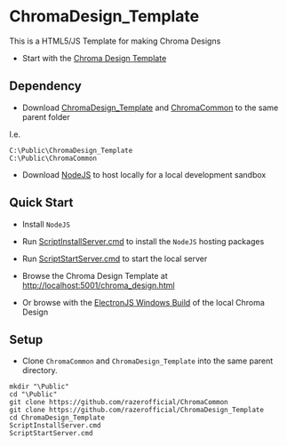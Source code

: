 # ChromaDesign_Template

This is a HTML5/JS Template for making Chroma Designs

* Start with the [Chroma Design Template](chroma_design.html)

## Dependency

* Download [ChromaDesign_Template](https://github.com/razerofficial/ChromaDesign_Template) and [ChromaCommon](https://github.com/razerofficial/ChromaCommon) to the same parent folder

I.e.

```
C:\Public\ChromaDesign_Template
C:\Public\ChromaCommon
```

* Download [NodeJS](https://nodejs.org/) to host locally for a local development sandbox

## Quick Start

* Install `NodeJS`

* Run [ScriptInstallServer.cmd](ScriptInstallServer.cmd) to install the `NodeJS` hosting packages

* Run [ScriptStartServer.cmd](ScriptStartServer.cmd) to start the local server

* Browse the Chroma Design Template at [http://localhost:5001/chroma_design.html](http://localhost:5001/chroma_design.html)

* Or browse with the [ElectronJS Windows Build](https://github.com/tgraupmann/EJS_ChromaEditor/releases/tag/0.1) of the local Chroma Design

## Setup

* Clone `ChromaCommon` and `ChromaDesign_Template` into the same parent directory.

```
mkdir "\Public"
cd "\Public"
git clone https://github.com/razerofficial/ChromaCommon
git clone https://github.com/razerofficial/ChromaDesign_Template
cd ChromaDesign_Template
ScriptInstallServer.cmd
ScriptStartServer.cmd
```
